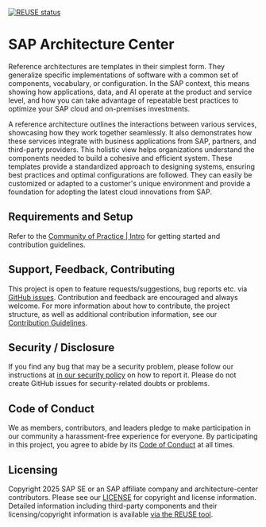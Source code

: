 [![REUSE status](https://api.reuse.software/badge/github.com/SAP/architecture-center)](https://api.reuse.software/info/github.com/SAP/architecture-center)

# SAP Architecture Center

Reference architectures are templates in their simplest form. They generalize specific implementations of software with a common set of components, vocabulary, or configuration. In the SAP context, this means showing how applications, data, and AI operate at the product and service level, and how you can take advantage of repeatable best practices to optimize your SAP cloud and on-premises investments.

A reference architecture outlines the interactions between various services, showcasing how they work together seamlessly. It also demonstrates how these services integrate with business applications from SAP, partners, and third-party providers. This holistic view helps organizations understand the components needed to build a cohesive and efficient system. These templates provide a standardized approach to designing systems, ensuring best practices and optimal configurations are followed. They can easily be customized or adapted to a customer's unique environment and provide a foundation for adopting the latest cloud innovations from SAP.

## Requirements and Setup

Refer to the [Community of Practice | Intro](community/intro.md) for getting started and contribution guidelines. 

## Support, Feedback, Contributing

This project is open to feature requests/suggestions, bug reports etc. via [GitHub issues](https://github.com/SAP/architecture-center/issues). Contribution and feedback are encouraged and always welcome. For more information about how to contribute, the project structure, as well as additional contribution information, see our [Contribution Guidelines](community/Guidelines/contribution.md).

## Security / Disclosure
If you find any bug that may be a security problem, please follow our instructions at [in our security policy](https://github.com/SAP/architecture-center/security/policy) on how to report it. Please do not create GitHub issues for security-related doubts or problems.

## Code of Conduct

We as members, contributors, and leaders pledge to make participation in our community a harassment-free experience for everyone. By participating in this project, you agree to abide by its [Code of Conduct](https://github.com/SAP/.github/blob/main/CODE_OF_CONDUCT.md) at all times.

## Licensing

Copyright 2025 SAP SE or an SAP affiliate company and architecture-center contributors. Please see our [LICENSE](LICENSE) for copyright and license information. Detailed information including third-party components and their licensing/copyright information is available [via the REUSE tool](https://api.reuse.software/info/github.com/SAP/architecture-center).